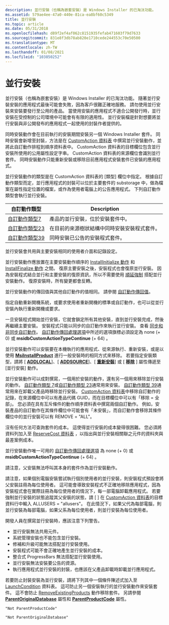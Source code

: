 ```yaml
---
description: 並行安裝（也稱為嵌套安裝）是 Windows Installer 的已淘汰功能。
ms.assetid: 579ae4ee-47a0-440e-81ca-ea8bf60c5349
title: 並行安裝
ms.topic: article
ms.date: 05/31/2018
ms.openlocfilehash: d89f2ef4af062c8151935fefab471603f79d7633
ms.sourcegitcommit: 831e8f3db78ab820e1710cede244553c70e50500
ms.translationtype: MT
ms.contentlocale: zh-TW
ms.lasthandoff: 01/08/2021
ms.locfileid: "103850252"
---
```

# <a name="concurrent-installations"></a>並行安裝

並行安裝（也稱為嵌套安裝）是 Windows Installer 的已淘汰功能。 隨著並行安裝安裝的應用程式最後可能會失敗，因為客戶很難正確地服務。 請勿使用並行安裝來安裝要發行至公用的產品。 當使用安裝的應用程式不適合公開發行時，並行安裝在受控制的公司環境中可能會有有限的適用性。 並行安裝檔是針對想要將並行安裝與非公開發布的應用程式一起使用的封裝作者提供的。

同時安裝動作會在目前執行的安裝期間安裝另一個 Windows Installer 套件。 同時安裝會新增至封裝，方法是在 [CustomAction 資料表](customaction-table.md) 中撰寫並行安裝動作，並將此自訂動作排程到順序資料表中。 CustomAction 資料表的目標欄位包含並行安裝所使用的公用屬性設定字串。 CustomAction 資料表的來源欄位會識別並行套件。 同時安裝動作只能重新安裝或移除目前應用程式安裝套件已安裝的應用程式。

並行安裝動作的類型是在 CustomAction 資料表的 [類型] 欄位中指定。 根據自訂動作類型而定，並行應用程式的封裝可以位於主要套件的 substorage 中，做為檔案在屬性指定位置的檔案，或作為使用者電腦上的公告應用程式。 下列自訂動作類型會執行並行安裝。



| 自訂動作類型                                 | Description                                                                     |
|----------------------------------------------------|---------------------------------------------------------------------------------|
| [自訂動作類型7](custom-action-type-7.md)   | 產品的並行安裝，位於安裝套件中。      |
| [自訂動作類型23](custom-action-type-23.md) | 在目前的來源樹狀結構中同時安裝安裝程式套件。 |
| [自訂動作類型39](custom-action-type-39.md) | 同時安裝已公告的安裝程式套件。                     |



 

並行安裝會共用與主要安裝相同的使用者介面和記錄設定。

並行安裝動作應放置在主要安裝動作順序的 [InstallInitialize 動作](installinitialize-action.md) 和 [InstallFinalize 動作](installfinalize-action.md) 之間。 復原主要安裝之後，安裝程式也會復原並行安裝。 因為安裝程式結合並行和主要安裝的復原資訊，所以不需要使用 [順延強制](deferred-execution-custom-actions.md) 搭配並行安裝動作。 復原安裝時，所有變更都會反轉。

並行安裝動作的傳回值與其他自訂動作的值相同。 請參閱 [自訂動作傳回值](custom-action-return-values.md)。

指定自動重新開機系統，或要求使用者重新開機的標準或自訂動作，也可以從並行安裝內執行重新開機或要求。

一旦安裝程式開始並行安裝，它就會鎖定所有其他安裝，直到並行安裝完成，然後再繼續主要安裝。 安裝程式只能以同步的自訂動作來執行並行安裝。 查看 [同步和非同步自訂動作](synchronous-and-asynchronous-custom-actions.md)。 [自訂動作傳回處理選項](custom-action-return-processing-options.md)中所述的選項旗標必須設定為 none (+ 0) 或 **msidbCustomActionTypeContinue** (+ 64) 。

並行安裝動作可以安裝要在本機執行的應用程式、從來源執行、重新安裝，或是以使用 [**MsiInstallProduct**](/windows/desktop/api/Msi/nf-msi-msiinstallproducta) 進行一般安裝時的相同方式來移除。 若要指定安裝類型，請將 [ [**ADDLOCAL**](addlocal.md)]、[ [**ADDSOURCE**](addsource.md)]、[ [**重新安裝**](reinstall.md)] 或 [ [**移除**](remove.md) ] 屬性傳遞至 [並行安裝] 動作。

並行安裝動作可以成對撰寫，一個用於安裝的動作，還有另一個用來移除並行安裝的動作。 [自訂動作類型 7](custom-action-type-7.md)或[自訂動作類型 23](custom-action-type-23.md)通常用來安裝。 [自訂動作類型 39](custom-action-type-39.md)通常用來在卸載父產品時移除並行安裝。 [CustomAction 資料表](customaction-table.md)中移除自訂動作的記錄，在來源欄位中可以有產品代碼 GUID，而在目標欄位中可以有「移除 = 全部」。 您必須在具有互斥條件的動作順序資料表中撰寫兩個自訂動作。 例如，安裝產品的自訂動作在其條件欄位中可能會有「未安裝」，而自訂動作會移除其條件欄位中的並行安裝可以有 REMOVE = "ALL"。

沒有任何方法可查詢套件的成本。 這使得並行安裝的成本變得很困難。 您必須將資料列加入至 [ReserveCost 資料表](reservecost-table.md) ，以指出與並行安裝相關聯之元件的資料夾與最差案例成本。

並行安裝動作唯一可用的 [自訂動作傳回處理選項](custom-action-return-processing-options.md) 為 none (+ 0) 或 **msidbCustomActionTypeContinue** (+ 64) 。

請注意，父安裝無法呼叫其本身的套件作為並行安裝動作。

請注意，如果個別電腦安裝嘗試執行個別使用者的並行安裝，則安裝程式預設會將父安裝註冊為每位使用者。 這可能會導致安裝程式不正確地移除應用程式，因為安裝程式會在實際註冊為每位使用者的情況下，每一部電腦卸載應用程式。 若要強制並行安裝的狀態追蹤其父安裝的狀態，請 \[ \] 在 [CustomAction 資料表](customaction-table.md)的目標資料行中輸入 ALLUSERS = "allusers"。 在此情況下，如果父代為每部電腦，則並行安裝為每部電腦，如果父系為每位使用者，則並行安裝為每位使用者。

開發人員在撰寫並行安裝時，應該注意下列警告。

-   並行安裝無法共用元件。
-   系統管理安裝也不能包含並行安裝。
-   修補和升級可能無法搭配並行安裝使用。
-   安裝程式可能不會正確地產生並行安裝的成本。
-   整合式 ProgressBars 無法搭配並行安裝使用。
-   並行安裝無法安裝要公告的資源。
-   執行應用程式並行安裝的封裝，也應該在父產品卸載時卸載並行應用程式。

若要防止封裝安裝為並行安裝，請將下列其中一個條件陳述式加入至 [LaunchCondition](launchcondition-table.md) 資料表。 這可防止另一個安裝執行的並行安裝動作來安裝套件。 這不會防止 [RemoveExistingProducts](removeexistingproducts-action.md) 動作移除套件。 另請參閱 [**ParentOriginalDatabase**](parentoriginaldatabase.md) 屬性和 [**ParentProductCode**](parentproductcode.md) 屬性。

``` syntax
"Not ParentProductCode"
```

``` syntax
"Not ParentOriginalDatabase"
```

 

 



